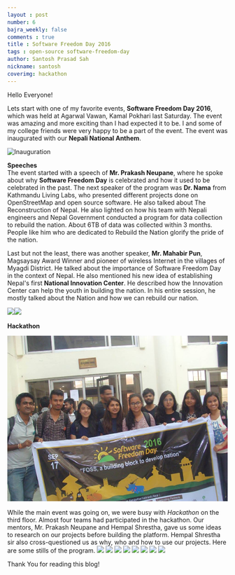 ```yaml
---
layout : post
number: 6
bajra_weekly: false
comments : true
title : Software Freedom Day 2016
tags : open-source software-freedom-day
author: Santosh Prasad Sah
nickname: santosh
coverimg: hackathon
---
```


Hello Everyone!

Lets start with one of my favorite events, **Software Freedom Day 2016**, which was held at Agarwal Vawan, Kamal Pokhari last Saturday. The event was amazing and more exciting than I had expected it to be. I and some of my college friends were very happy to be a part of the event. The event was inaugurated with our **Nepali National Anthem**.

![Inauguration](https://scontent-hkg3-1.xx.fbcdn.net/v/t1.0-9/14344125_1167537006639782_8420851349493484061_n.jpg?oh=e5285f6fd426eb894624edcb87f9ee03&oe=586CB941)

**Speeches**<br>
The event started with a speech of **Mr. Prakash Neupane**, where he spoke about why **Software Freedom Day** is celebrated and how it used to be celebrated in the past. The next speaker of the program was **Dr. Nama** from Kathmandu Living Labs, who presented different projects done on OpenStreetMap and open source software. He also talked about The Reconstruction of Nepal. He also lighted on how his team with Nepali engineers and Nepal Government conducted a program for data collection to rebuild the nation. About 6TB of data was collected within 3 months. People like him who are dedicated to Rebuild the Nation glorify the pride of the nation.

Last but not the least, there was another speaker, **Mr. Mahabir Pun**, Magsaysay Award Winner and pioneer of wireless Internet in the villages of Myagdi District. He talked about the importance of Software Freedom Day in the context of Nepal. He also mentioned his new idea of establishing Nepal's first **National Innovation Center**. He described how the Innovation Center can help the youth in building the nation. In his entire session, he mostly talked about the Nation and how we can rebuild our  nation.

<img src="http://roshan.info.np/wp-content/uploads/2016/09/sfd2.jpg" width="300"><img src="http://roshan.info.np/wp-content/uploads/2016/09/sfd3.jpg">


**Hackathon**

![Hackathon Teams](/public/images/posts/hackathon.jpg)

While the main event was going on, we were busy with *Hackathon* on the third floor. Almost four teams had participated in the hackathon. Our mentors, Mr. Prakash Neupane and Hempal Shrestha, gave us some ideas to research on our projects before building the platform. Hempal Shrestha sir also cross-questioned us as why, who and how to use our projects. Here are some stills of the program.
<img src="https://fbcdn-photos-c-a.akamaihd.net/hphotos-ak-xfl1/v/t1.0-0/s480x480/14292488_1240863149289188_5989447694093648618_n.jpg?oh=2fae6bab9bd7201144690875c4029ffa&oe=588291B1&__gda__=1485100634_ba815423e7263146ce1029622efe51e4">
<img src="https://scontent-sin6-1.xx.fbcdn.net/v/t1.0-9/14355565_1075107409241780_736090329981732381_n.jpg?oh=ef229ae1e473ffb3f82c817186a93a98&oe=587098ED">
<img src="https://scontent-hkg3-1.xx.fbcdn.net/v/t1.0-9/14358850_1167847229942093_3384530679589811417_n.jpg?oh=361cff47cf66c461f69347c0065cf97a&oe=58674782">
<img src="https://scontent-hkg3-1.xx.fbcdn.net/v/t1.0-9/14359266_1167846626608820_3299941801603975600_n.jpg?oh=4239f5c3934a1ea68d7c6d1ef929e0b1&oe=5880611E">
<img src="https://scontent-hkg3-1.xx.fbcdn.net/v/t1.0-9/14390814_1167908763269273_1221310109130410600_n.jpg?oh=928960703c3974041e28913ad2f2975c&oe=586E6AF4">
<img src="https://scontent-hkg3-1.xx.fbcdn.net/v/t1.0-9/14370403_1167581823301967_7988283618119696311_n.jpg?oh=45bd9b3fa01128a55dc09f9b201476b4&oe=5865FEBA">
<img src="https://scontent-hkg3-1.xx.fbcdn.net/v/t1.0-9/14330063_1167907103269439_9216534624777253516_n.jpg?oh=b02653c9059d2ed297dda77b0365947b&oe=587D89F3">
<img src="https://scontent-hkg3-1.xx.fbcdn.net/v/t1.0-9/14390977_1141174752642408_2219196054828407671_n.jpg?oh=93d06d3ed951571fb84fe52249e9e06b&oe=5869D23E">

Thank You for reading this blog!
